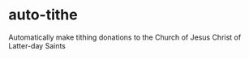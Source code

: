 # auto-tithe
Automatically make tithing donations to the Church of Jesus Christ of Latter-day Saints
